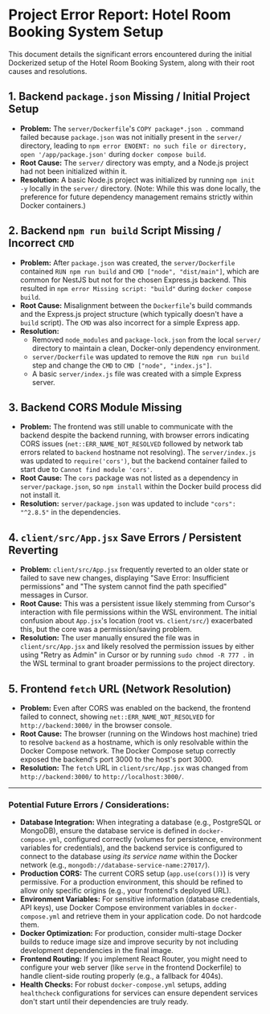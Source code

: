 # Project Error Report: Hotel Room Booking System Setup

This document details the significant errors encountered during the initial Dockerized setup of the Hotel Room Booking System, along with their root causes and resolutions.

## 1. Backend `package.json` Missing / Initial Project Setup

*   **Problem:** The `server/Dockerfile`'s `COPY package*.json .` command failed because `package.json` was not initially present in the `server/` directory, leading to `npm error ENOENT: no such file or directory, open '/app/package.json'` during `docker compose build`.
*   **Root Cause:** The `server/` directory was empty, and a Node.js project had not been initialized within it.
*   **Resolution:** A basic Node.js project was initialized by running `npm init -y` locally in the `server/` directory. (Note: While this was done locally, the preference for future dependency management remains strictly within Docker containers.)

## 2. Backend `npm run build` Script Missing / Incorrect `CMD`

*   **Problem:** After `package.json` was created, the `server/Dockerfile` contained `RUN npm run build` and `CMD ["node", "dist/main"]`, which are common for NestJS but not for the chosen Express.js backend. This resulted in `npm error Missing script: "build"` during `docker compose build`.
*   **Root Cause:** Misalignment between the `Dockerfile`'s build commands and the Express.js project structure (which typically doesn't have a `build` script). The `CMD` was also incorrect for a simple Express app.
*   **Resolution:**
    *   Removed `node_modules` and `package-lock.json` from the local `server/` directory to maintain a clean, Docker-only dependency environment.
    *   `server/Dockerfile` was updated to remove the `RUN npm run build` step and change the `CMD` to `CMD ["node", "index.js"]`.
    *   A basic `server/index.js` file was created with a simple Express server.

## 3. Backend CORS Module Missing

*   **Problem:** The frontend was still unable to communicate with the backend despite the backend running, with browser errors indicating CORS issues (`net::ERR_NAME_NOT_RESOLVED` followed by network tab errors related to `backend` hostname not resolving). The `server/index.js` was updated to `require('cors')`, but the backend container failed to start due to `Cannot find module 'cors'`.
*   **Root Cause:** The `cors` package was not listed as a dependency in `server/package.json`, so `npm install` within the Docker build process did not install it.
*   **Resolution:** `server/package.json` was updated to include `"cors": "^2.8.5"` in the dependencies.

## 4. `client/src/App.jsx` Save Errors / Persistent Reverting

*   **Problem:** `client/src/App.jsx` frequently reverted to an older state or failed to save new changes, displaying "Save Error: Insufficient permissions" and "The system cannot find the path specified" messages in Cursor.
*   **Root Cause:** This was a persistent issue likely stemming from Cursor's interaction with file permissions within the WSL environment. The initial confusion about `App.jsx`'s location (root vs. `client/src/`) exacerbated this, but the core was a permission/saving problem.
*   **Resolution:** The user manually ensured the file was in `client/src/App.jsx` and likely resolved the permission issues by either using "Retry as Admin" in Cursor or by running `sudo chmod -R 777 .` in the WSL terminal to grant broader permissions to the project directory.

## 5. Frontend `fetch` URL (Network Resolution)

*   **Problem:** Even after CORS was enabled on the backend, the frontend failed to connect, showing `net::ERR_NAME_NOT_RESOLVED` for `http://backend:3000/` in the browser console.
*   **Root Cause:** The browser (running on the Windows host machine) tried to resolve `backend` as a hostname, which is only resolvable within the Docker Compose network. The Docker Compose setup correctly exposed the backend's port 3000 to the host's port 3000.
*   **Resolution:** The `fetch` URL in `client/src/App.jsx` was changed from `http://backend:3000/` to `http://localhost:3000/`.

---

### Potential Future Errors / Considerations:

*   **Database Integration:** When integrating a database (e.g., PostgreSQL or MongoDB), ensure the database service is defined in `docker-compose.yml`, configured correctly (volumes for persistence, environment variables for credentials), and the backend service is configured to connect to the database *using its service name* within the Docker network (e.g., `mongodb://database-service-name:27017/`).
*   **Production CORS:** The current CORS setup (`app.use(cors())`) is very permissive. For a production environment, this should be refined to allow only specific origins (e.g., your frontend's deployed URL).
*   **Environment Variables:** For sensitive information (database credentials, API keys), use Docker Compose environment variables in `docker-compose.yml` and retrieve them in your application code. Do not hardcode them.
*   **Docker Optimization:** For production, consider multi-stage Docker builds to reduce image size and improve security by not including development dependencies in the final image.
*   **Frontend Routing:** If you implement React Router, you might need to configure your web server (like `serve` in the frontend Dockerfile) to handle client-side routing properly (e.g., a fallback for 404s).
*   **Health Checks:** For robust `docker-compose.yml` setups, adding `healthcheck` configurations for services can ensure dependent services don't start until their dependencies are truly ready. 